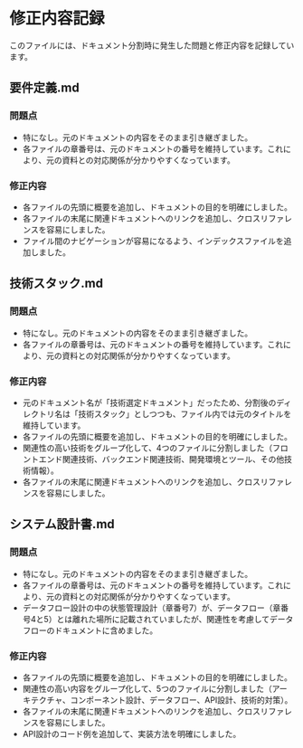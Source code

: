 # 修正内容記録

このファイルには、ドキュメント分割時に発生した問題と修正内容を記録しています。

## 要件定義.md

### 問題点
- 特になし。元のドキュメントの内容をそのまま引き継ぎました。
- 各ファイルの章番号は、元のドキュメントの番号を維持しています。これにより、元の資料との対応関係が分かりやすくなっています。

### 修正内容
- 各ファイルの先頭に概要を追加し、ドキュメントの目的を明確にしました。
- 各ファイルの末尾に関連ドキュメントへのリンクを追加し、クロスリファレンスを容易にしました。
- ファイル間のナビゲーションが容易になるよう、インデックスファイルを追加しました。

## 技術スタック.md

### 問題点
- 特になし。元のドキュメントの内容をそのまま引き継ぎました。
- 各ファイルの章番号は、元のドキュメントの番号を維持しています。これにより、元の資料との対応関係が分かりやすくなっています。

### 修正内容
- 元のドキュメント名が「技術選定ドキュメント」だったため、分割後のディレクトリ名は「技術スタック」としつつも、ファイル内では元のタイトルを維持しています。
- 各ファイルの先頭に概要を追加し、ドキュメントの目的を明確にしました。
- 関連性の高い技術をグループ化して、4つのファイルに分割しました（フロントエンド関連技術、バックエンド関連技術、開発環境とツール、その他技術情報）。
- 各ファイルの末尾に関連ドキュメントへのリンクを追加し、クロスリファレンスを容易にしました。

## システム設計書.md

### 問題点
- 特になし。元のドキュメントの内容をそのまま引き継ぎました。
- 各ファイルの章番号は、元のドキュメントの番号を維持しています。これにより、元の資料との対応関係が分かりやすくなっています。
- データフロー設計の中の状態管理設計（章番号7）が、データフロー（章番号4と5）とは離れた場所に記載されていましたが、関連性を考慮してデータフローのドキュメントに含めました。

### 修正内容
- 各ファイルの先頭に概要を追加し、ドキュメントの目的を明確にしました。
- 関連性の高い内容をグループ化して、5つのファイルに分割しました（アーキテクチャ、コンポーネント設計、データフロー、API設計、技術的対策）。
- 各ファイルの末尾に関連ドキュメントへのリンクを追加し、クロスリファレンスを容易にしました。
- API設計のコード例を追加して、実装方法を明確にしました。 